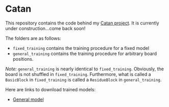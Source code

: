 # Catan

This repository contains the code behind my [Catan project](https://justinasher.me/catan_rl). It is currently under construction...come back soon!

The folders are as follows:

- ```fixed_training``` contains the training procedure for a fixed model
- ```general_training``` contains the training procedure for arbitrary board positions.

*Note:* ```general_training``` is nearly identical to ```fixed_training```. Obviously, the board is not shuffled in ```fixed_training```. Furthermore, what is called a ```BasicBlock``` in ```fixed_training``` is called a ```ResidueBlock``` in ```general_training```.

Here are links to download trained models:
- [General model](https://drive.google.com/uc?export=download&id=1b47cCXPFYiMhxH-_S5Nqxfy4LX3VMXG-)
